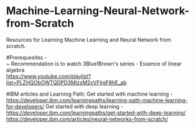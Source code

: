 # Machine-Learning-Neural-Network-from-Scratch
Resources for Learning Machine Learning and Neural Network from scratch.

#Prerequesites - </br>
~ Recommendation is to watch 3Blue1Brown's series - Essence of linear algebra </br>
  https://www.youtube.com/playlist?list=PLZHQObOWTQDPD3MizzM2xVFitgF8hE_ab

#IBM articles and Learning Path:
Get started with machine learning - https://developer.ibm.com/learningpaths/learning-path-machine-learning-for-developers/
Get started with deep learning - https://developer.ibm.com/learningpaths/get-started-with-deep-learning/
https://developer.ibm.com/articles/neural-networks-from-scratch/
